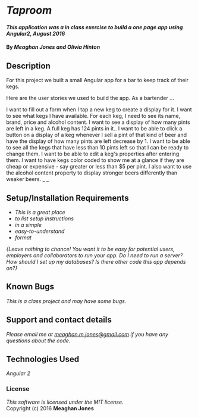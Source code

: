 # _Taproom_

#### _This application was a in class exercise to build a one page app using Angular2, August 2016_

#### By _Meaghan Jones and Olivia Hinton_

## Description
For this project we built a small Angular app for a bar to keep track of their kegs.

Here are the user stories we used to build the app. As a bartender ...

I want to fill out a form when I tap a new keg to create a display for it.
I want to see what kegs I have available. For each keg, I need to see its name, brand, price and alcohol content.
I want to see a display of how many pints are left in a keg. A full keg has 124 pints in it.. I want to be able to click a button on a display of a keg whenever I sell a pint of that kind of beer and have the display of how many pints are left decrease by 1.
I want to be able to see all the kegs that have less than 10 pints left so that I can be ready to change them.
I want to be able to edit a keg's properties after entering them.
I want to have kegs color coded to show me at a glance if they are cheap or expensive - say greater or less than $5 per pint. I also want to use the alcohol content property to display stronger beers differently than weaker beers.
_ _

## Setup/Installation Requirements

* _This is a great place_
* _to list setup instructions_
* _in a simple_
* _easy-to-understand_
* _format_

_{Leave nothing to chance! You want it to be easy for potential users, employers and collaborators to run your app. Do I need to run a server? How should I set up my databases? Is there other code this app depends on?}_

## Known Bugs

_This is a class project and may have some bugs._

## Support and contact details

_Please email me at meaghan.m.jones@gmail.com if you have any questions about the code._

## Technologies Used

_Angular 2_

### License

_This software is licensed under the MIT license._<br>
Copyright (c) 2016 **Meaghan Jones**
